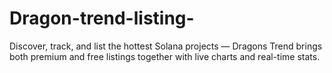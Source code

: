 # Dragon-trend-listing-
Discover, track, and list the hottest Solana projects — Dragons Trend brings both premium and free listings together with live charts and real-time stats.
